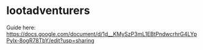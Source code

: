 # lootadventurers

Guide here: https://docs.google.com/document/d/1d__KMySzP3mL1EBtPndwcrhrG4LYpPylx-8ogR78TbY/edit?usp=sharing
